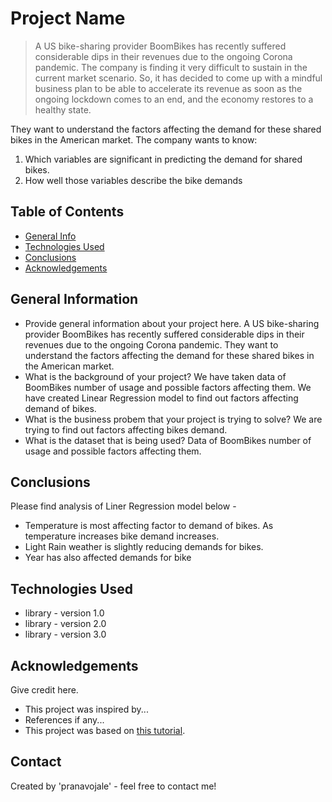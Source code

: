 # Project Name
> A US bike-sharing provider BoomBikes has recently suffered considerable dips in their revenues due to the ongoing Corona pandemic. The company is finding it very difficult to sustain in the current market scenario. So, it has decided to come up with a mindful business plan to be able to accelerate its revenue as soon as the ongoing lockdown comes to an end, and the economy restores to a healthy state.

They want to understand the factors affecting the demand for these shared bikes in the American market. The company wants to know:
1) Which variables are significant in predicting the demand for shared bikes.
2) How well those variables describe the bike demands


## Table of Contents
* [General Info](#general-information)
* [Technologies Used](#technologies-used)
* [Conclusions](#conclusions)
* [Acknowledgements](#acknowledgements)

<!-- You can include any other section that is pertinent to your problem -->

## General Information
- Provide general information about your project here.
	A US bike-sharing provider BoomBikes has recently suffered considerable dips in their revenues due to the ongoing Corona pandemic.
	They want to understand the factors affecting the demand for these shared bikes in the American market.
- What is the background of your project?
	We have taken data of BoomBikes number of usage and possible factors affecting them.
	We have created Linear Regression model to find out factors affecting demand of bikes.
- What is the business probem that your project is trying to solve?
	We are trying to find out factors affecting bikes demand.
- What is the dataset that is being used?
	Data of BoomBikes number of usage and possible factors affecting them.

<!-- You don't have to answer all the questions - just the ones relevant to your project. -->

## Conclusions
Please find analysis of Liner Regression model below -
- Temperature is most affecting factor to demand of bikes. As temperature increases bike demand increases.
- Light Rain weather is slightly reducing demands for bikes.
- Year has also affected demands for bike


<!-- You don't have to answer all the questions - just the ones relevant to your project. -->


## Technologies Used
- library - version 1.0
- library - version 2.0
- library - version 3.0

<!-- As the libraries versions keep on changing, it is recommended to mention the version of library used in this project -->

## Acknowledgements
Give credit here.
- This project was inspired by...
- References if any...
- This project was based on [this tutorial](https://www.example.com).


## Contact
Created by 'pranavojale' - feel free to contact me!


<!-- Optional -->
<!-- ## License -->
<!-- This project is open source and available under the [... License](). -->

<!-- You don't have to include all sections - just the one's relevant to your project -->
